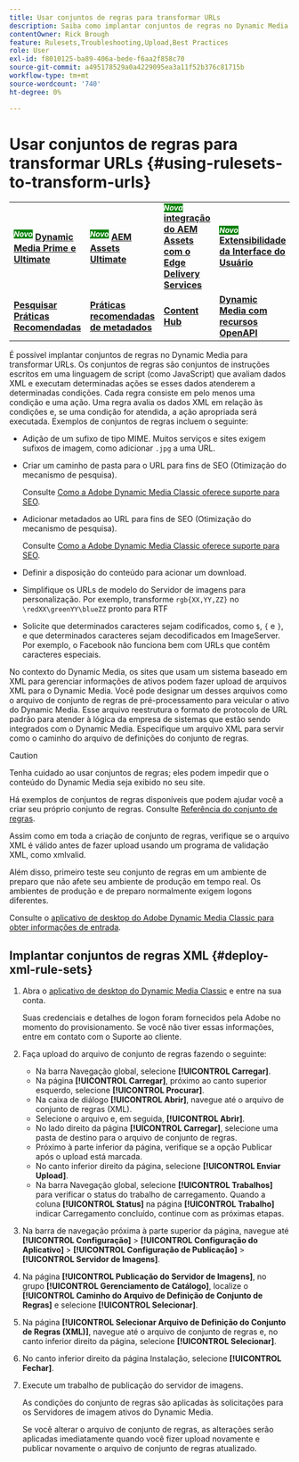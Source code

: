 ```yaml
---
title: Usar conjuntos de regras para transformar URLs
description: Saiba como implantar conjuntos de regras no Dynamic Media para transformar URLs. Os conjuntos de regras são conjuntos de instruções escritos em uma linguagem de script (como JavaScript) que avaliam dados XML e executam determinadas ações se esses dados atenderem a determinadas condições.
contentOwner: Rick Brough
feature: Rulesets,Troubleshooting,Upload,Best Practices
role: User
exl-id: f8010125-ba89-406a-bede-f6aa2f858c70
source-git-commit: a495178529a0a4229095ea3a11f52b376c81715b
workflow-type: tm+mt
source-wordcount: '740'
ht-degree: 0%

---
```


# Usar conjuntos de regras para transformar URLs {#using-rulesets-to-transform-urls}

<table>
    <tr>
        <td>
            <sup style= "background-color:#008000; color:#FFFFFF; font-weight:bold"><i>Novo</i></sup> <a href="/help/assets/dynamic-media/dm-prime-ultimate.md"><b>Dynamic Media Prime e Ultimate</b></a>
        </td>
        <td>
            <sup style= "background-color:#008000; color:#FFFFFF; font-weight:bold"><i>Novo</i></sup> <a href="/help/assets/assets-ultimate-overview.md"><b>AEM Assets Ultimate</b></a>
        </td>
        <td>
            <sup style= "background-color:#008000; color:#FFFFFF; font-weight:bold"><i>Nova</i></sup> <a href="/help/assets/integrate-aem-assets-edge-delivery-services.md"><b>integração do AEM Assets com o Edge Delivery Services</b></a>
        </td>
        <td>
            <sup style= "background-color:#008000; color:#FFFFFF; font-weight:bold"><i>Novo</i></sup> <a href="/help/assets/aem-assets-view-ui-extensibility.md"><b>Extensibilidade da Interface do Usuário</b></a>
        </td>
          <td>
            <sup style= "background-color:#008000; color:#FFFFFF; font-weight:bold"><i>Novo</i></sup> <a href="/help/assets/dynamic-media/enable-dynamic-media-prime-and-ultimate.md"><b>Habilitar o Dynamic Media Prime e o Ultimate</b></a>
        </td>
    </tr>
    <tr>
        <td>
            <a href="/help/assets/search-best-practices.md"><b>Pesquisar Práticas Recomendadas</b></a>
        </td>
        <td>
            <a href="/help/assets/metadata-best-practices.md"><b>Práticas recomendadas de metadados</b></a>
        </td>
        <td>
            <a href="/help/assets/product-overview.md"><b>Content Hub</b></a>
        </td>
        <td>
            <a href="/help/assets/dynamic-media-open-apis-overview.md"><b>Dynamic Media com recursos OpenAPI</b></a>
        </td>
        <td>
            <a href="https://developer.adobe.com/experience-cloud/experience-manager-apis/"><b>documentação para desenvolvedores do AEM Assets</b></a>
        </td>
    </tr>
</table>

É possível implantar conjuntos de regras no Dynamic Media para transformar URLs. Os conjuntos de regras são conjuntos de instruções escritos em uma linguagem de script (como JavaScript) que avaliam dados XML e executam determinadas ações se esses dados atenderem a determinadas condições. Cada regra consiste em pelo menos uma condição e uma ação. Uma regra avalia os dados XML em relação às condições e, se uma condição for atendida, a ação apropriada será executada. Exemplos de conjuntos de regras incluem o seguinte:

* Adição de um sufixo de tipo MIME. Muitos serviços e sites exigem sufixos de imagem, como adicionar `.jpg` a uma URL.
* Criar um caminho de pasta para o URL para fins de SEO (Otimização do mecanismo de pesquisa).

  Consulte [Como a Adobe Dynamic Media Classic oferece suporte para SEO](/help/assets/dynamic-media/assets/s7_seo.pdf).

* Adicionar metadados ao URL para fins de SEO (Otimização do mecanismo de pesquisa).

  Consulte [Como a Adobe Dynamic Media Classic oferece suporte para SEO](/help/assets/dynamic-media/assets/s7_seo.pdf).

* Definir a disposição do conteúdo para acionar um download.
* Simplifique os URLs de modelo do Servidor de imagens para personalização. Por exemplo, transforme `rgb{XX,YY,ZZ}` no `\redXX\greenYY\blueZZ` pronto para RTF

* Solicite que determinados caracteres sejam codificados, como `$`, `{` e `}`, e que determinados caracteres sejam decodificados em ImageServer. Por exemplo, o Facebook não funciona bem com URLs que contêm caracteres especiais.

No contexto do Dynamic Media, os sites que usam um sistema baseado em XML para gerenciar informações de ativos podem fazer upload de arquivos XML para o Dynamic Media. Você pode designar um desses arquivos como o arquivo de conjunto de regras de pré-processamento para veicular o ativo do Dynamic Media. Esse arquivo reestrutura o formato de protocolo de URL padrão para atender à lógica da empresa de sistemas que estão sendo integrados com o Dynamic Media. Especifique um arquivo XML para servir como o caminho do arquivo de definições do conjunto de regras.

>[!CAUTION]
>
>Tenha cuidado ao usar conjuntos de regras; eles podem impedir que o conteúdo do Dynamic Media seja exibido no seu site.

Há exemplos de conjuntos de regras disponíveis que podem ajudar você a criar seu próprio conjunto de regras.
Consulte [Referência do conjunto de regras](https://experienceleague.adobe.com/en/docs/dynamic-media-developer-resources/image-serving-api/image-serving-api/rule-set-reference/c-rule-set-reference).

Assim como em toda a criação de conjunto de regras, verifique se o arquivo XML é válido antes de fazer upload usando um programa de validação XML, como xmlvalid.

Além disso, primeiro teste seu conjunto de regras em um ambiente de preparo que não afete seu ambiente de produção em tempo real.
Os ambientes de produção e de preparo normalmente exigem logons diferentes.

Consulte o [aplicativo de desktop do Adobe Dynamic Media Classic para obter informações de entrada](https://experienceleague.adobe.com/en/docs/dynamic-media-classic/using/getting-started/signing-out).

<!-- OBSOLETE CONTENT * **NA staging environment** login page: [https://s7sps1-staging.scene7.com/IpsWeb/](https://s7sps1-staging.scene7.com/IpsWeb/)
* **EMEA staging environment** login page: [https://s7sps3-staging.scene7.com/IpsWeb/](https://s7sps3-staging.scene7.com/IpsWeb/)
* **JAPAC staging environment** login page: [https://s7sps5-staging.scene7.com/IpsWeb/](https://s7sps5-staging.scene7.com/IpsWeb/) -->



## Implantar conjuntos de regras XML {#deploy-xml-rule-sets}

1. Abra o [aplicativo de desktop do Dynamic Media Classic](https://experienceleague.adobe.com/en/docs/dynamic-media-classic/using/getting-started/signing-out) e entre na sua conta.

   Suas credenciais e detalhes de logon foram fornecidos pela Adobe no momento do provisionamento. Se você não tiver essas informações, entre em contato com o Suporte ao cliente.

1. Faça upload do arquivo de conjunto de regras fazendo o seguinte:

   * Na barra Navegação global, selecione **[!UICONTROL Carregar]**.
   * Na página **[!UICONTROL Carregar]**, próximo ao canto superior esquerdo, selecione **[!UICONTROL Procurar]**.
   * Na caixa de diálogo **[!UICONTROL Abrir]**, navegue até o arquivo de conjunto de regras (XML).
   * Selecione o arquivo e, em seguida, **[!UICONTROL Abrir]**.
   * No lado direito da página **[!UICONTROL Carregar]**, selecione uma pasta de destino para o arquivo de conjunto de regras.
   * Próximo à parte inferior da página, verifique se a opção Publicar após o upload está marcada.
   * No canto inferior direito da página, selecione **[!UICONTROL Enviar Upload]**.
   * Na barra Navegação global, selecione **[!UICONTROL Trabalhos]** para verificar o status do trabalho de carregamento. Quando a coluna **[!UICONTROL Status]** na página **[!UICONTROL Trabalho]** indicar Carregamento concluído, continue com as próximas etapas.

1. Na barra de navegação próxima à parte superior da página, navegue até **[!UICONTROL Configuração]** > **[!UICONTROL Configuração do Aplicativo]** > **[!UICONTROL Configuração de Publicação]** > **[!UICONTROL Servidor de Imagens]**.
1. Na página **[!UICONTROL Publicação do Servidor de Imagens]**, no grupo **[!UICONTROL Gerenciamento de Catálogo]**, localize o **[!UICONTROL Caminho do Arquivo de Definição de Conjunto de Regras]** e selecione **[!UICONTROL Selecionar]**.
1. Na página **[!UICONTROL Selecionar Arquivo de Definição do Conjunto de Regras (XML)]**, navegue até o arquivo de conjunto de regras e, no canto inferior direito da página, selecione **[!UICONTROL Selecionar]**.
1. No canto inferior direito da página Instalação, selecione **[!UICONTROL Fechar]**.
1. Execute um trabalho de publicação do servidor de imagens.

   As condições do conjunto de regras são aplicadas às solicitações para os Servidores de imagem ativos do Dynamic Media.

   Se você alterar o arquivo de conjunto de regras, as alterações serão aplicadas imediatamente quando você fizer upload novamente e publicar novamente o arquivo de conjunto de regras atualizado.
